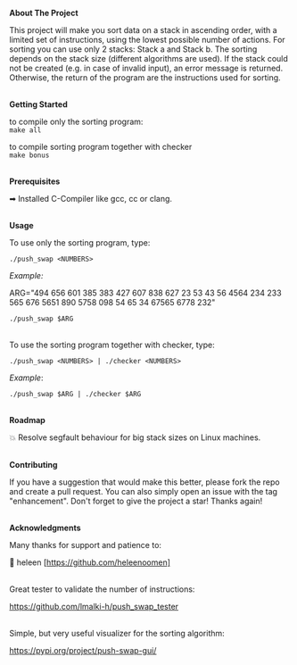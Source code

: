 **About The Project**

This project will make you sort data on a stack in ascending order, with a limited set of instructions, using the lowest possible number of actions. For sorting you can use only 2 stacks: Stack a and Stack b. The sorting depends on the stack size (different algorithms are used).
If the stack could not be created (e.g. in case of invalid input), an error message is returned.
Otherwise, the return of the program are the instructions used for sorting.

<br>**Getting Started**

to compile only the sorting program:
<br>`make all`

to compile sorting program together with checker
<br>`make bonus`

<br>**Prerequisites**

➡ Installed C-Compiler like gcc, cc or clang.


<br>**Usage**

To use only the sorting program, type:

`./push_swap <NUMBERS>`

_Example:_

ARG="494 656 601 385 383 427 607 838 627 23 53 43 56 4564 234 233 565 676 5651 890 5758 098 54 65 34 67565 6778 232"

`./push_swap $ARG`  

<br>To use the sorting program together with checker, type:

`./push_swap <NUMBERS> | ./checker <NUMBERS>`

_Example_:

`./push_swap $ARG | ./checker $ARG`

<br>**Roadmap**

:boom: Resolve segfault behaviour for big stack sizes on Linux machines.

<br>**Contributing**

If you have a suggestion that would make this better, please fork the repo and create a pull request. You can also simply open an issue with the tag "enhancement". Don't forget to give the project a star! Thanks again!


<br>**Acknowledgments**

Many thanks for support and patience to: 

:heart_decoration: heleen [https://github.com/heleenoomen]

<br>Great tester to validate the number of instructions:
  
https://github.com/lmalki-h/push_swap_tester

<br>Simple, but very useful visualizer for the sorting algorithm:

https://pypi.org/project/push-swap-gui/
  